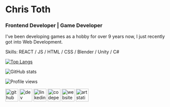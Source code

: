 # Chris Toth
### Frontend Developer | Game Developer
I've been developing games as a hobby for over 9 years now, I just recently got into Web Development.

Skills: REACT / JS / HTML / CSS / Blender / Unity / C#





[![Top Langs](https://github-readme-stats.vercel.app/api/top-langs/?username=Crixus90)](https://github.com/anuraghazra/github-readme-stats)

![GitHub stats](https://github-readme-stats.vercel.app/api?username=Crixus90&show_icons=true)  

![Profile views](https://gpvc.arturio.dev/Crixus90)  

[<img src='https://cdn.jsdelivr.net/npm/simple-icons@3.0.1/icons/github.svg' alt='github' height='40'>](https://github.com/Crixus90)  [<img src='https://cdn.jsdelivr.net/npm/simple-icons@3.0.1/icons/dev-dot-to.svg' alt='dev' height='40'>](https://dev.to/https://dev.to/christoth)  [<img src='https://cdn.jsdelivr.net/npm/simple-icons@3.0.1/icons/linkedin.svg' alt='linkedin' height='40'>](https://www.linkedin.com/in/https://www.linkedin.com/in/chris-m-toth//)  [<img src='https://cdn.jsdelivr.net/npm/simple-icons@3.0.1/icons/codepen.svg' alt='codepen' height='40'>](https://codepen.io/https://codepen.io/chris-toth)  [<img src='https://cdn.jsdelivr.net/npm/simple-icons@3.0.1/icons/icloud.svg' alt='website' height='40'>](https://christoth.netlify.app/)  [<img src='https://cdn.jsdelivr.net/npm/simple-icons@3.0.1/icons/artstation.svg' alt='artstation' height='40'>](https://www.artstation.com/christoth1)  
